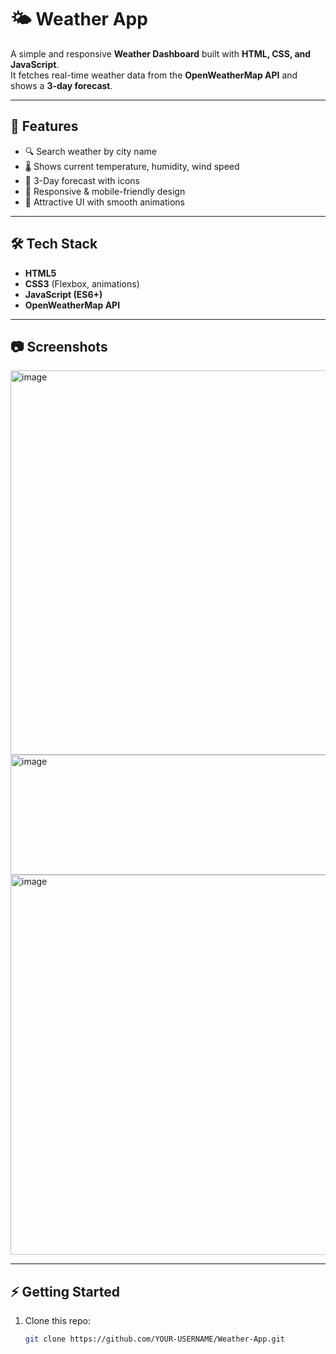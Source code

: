 
# 🌤 Weather App

A simple and responsive **Weather Dashboard** built with **HTML, CSS, and JavaScript**.  
It fetches real-time weather data from the **OpenWeatherMap API** and shows a **3-day forecast**.

---

## 🚀 Features
- 🔍 Search weather by city name  
- 🌡 Shows current temperature, humidity, wind speed  
- 📅 3-Day forecast with icons  
- 📱 Responsive & mobile-friendly design  
- 🎨 Attractive UI with smooth animations  

---

## 🛠 Tech Stack
- **HTML5**  
- **CSS3** (Flexbox, animations)  
- **JavaScript (ES6+)**  
- **OpenWeatherMap API**  

---

## 📷 Screenshots
<img width="1362" height="615" alt="image" src="https://github.com/user-attachments/assets/f11924e7-ef16-4bcc-aa17-ff24db726311" />
<img width="574" height="192" alt="image" src="https://github.com/user-attachments/assets/b710fdb6-2fa3-477f-8de5-8281f130ac02" />
<img width="568" height="608" alt="image" src="https://github.com/user-attachments/assets/c5be970a-e2f7-4eaf-a258-8febb81e4a3d" />




---

## ⚡ Getting Started
1. Clone this repo:
   ```bash
   git clone https://github.com/YOUR-USERNAME/Weather-App.git
